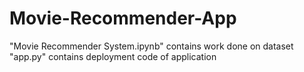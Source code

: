 # Movie-Recommender-App
"Movie Recommender System.ipynb" contains work done on dataset  
"app.py" contains deployment code of application
